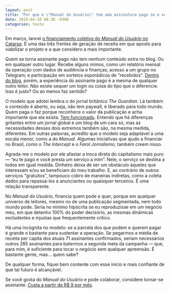 ```yaml
---
layout: post
title: "Por que o \"Manual do Usuário\" tem uma assinatura paga se o seu conteúdo é aberto a todos?"
date: 2019-04-10 08:30 -0300
categories: texto
---
```

Em março, lancei [o financiamento coletivo do _Manual do Usuário_ no Catarse](https://www.catarse.me/manualdousuario). É uma das três frentes de geração de receita em que aposto para viabilizar o projeto e a que considero a mais importante.

Quem se torna assinante pago não tem nenhum conteúdo extra no blog. Ou em qualquer outro lugar. Recebe alguns mimos, como um relatório mensal da operação com dados de audiência e finanças; acesso a um grupo no Telegram; e participação em sorteios esporádicos de "recebidos". [Dentro do blog](https://manualdousuario.net), porém, a experiência do assinante pago é a mesma de qualquer outro leitor. Não existe sequer um login ou coisa do tipo que o diferencie. Isso é justo? Ou ao menos faz sentido?

O modelo que adotei lembra o do jornal britânico _The Guardian_. Lá também o conteúdo é aberto, ou seja, não tem paywall, é liberado para todo mundo. Quem paga o faz porque reconhece o valor da publicação e acha importante que ela exista. [Tem funcionado](https://www.theguardian.com/membership/2018/nov/12/katharine-viner-guardian-million-reader-funding). Entendo que há diferenças gritantes entre um jornal global e um blog de um cara só, mas as necessidades desses dois extremos também são, na mesma medida, diferentes. Em outras palavras, acredito que o modelo seja adaptável a uma escala menor, como a do _Manual_. Algumas iniciativas que ajudo a financiar no Brasil, como o _The Intercept_ e o _Farol Jornalismo_, também creem nisso.

Agrada-me o modelo por ele afastar a troca direta do capitalismo mais puro — “eu te pago e você presta um serviço a mim”. Nele, o serviço se destina a todos em igual medida. Dinheiro deixa de ser um obstáculo àqueles que interessam e/ou se beneficiam  do meu trabalho. E, ao contrário de outros serviços "gratuitos", tampouco cobro de maneiras indiretas, como a coleta dados para repassá-los a anunciantes ou quaisquer terceiros. É uma relação transparente.

No _Manual do Usuário_, financia quem pode e quer, porque em qualquer universo de leitores, mesmo no de uma publicação segmentada, nem todo mundo pode. Seria no mínimo hipócrita se eu reproduzisse em um negócio meu, em que detenho 100% do poder decisório, as mesmas dinâmicas excludentes e injustas que frequentemente critico.

Há uma incógnita no modelo: se a parcela dos que podem e querem pagar é grande o bastante para sustentar a operação. Se pegarmos a média de receita per capita dos atuais 71 assinantes confirmados, seriam necessários outros 285 assinantes para batermos a segunda meta da campanha — que, para mim, é suficiente para tocar o negócio sem qualquer apreensão. É bastante gente, mas… quem sabe?

De qualquer forma, fiquei bem contente com esse início e mais confiante de que tal futuro é alcançável.

Se você gosta do _Manual do Usuário_ e pode colaborar, considere tornar-se assinante. [Custa a partir de R$ 9 por mês](https://www.catarse.me/manualdousuario).
